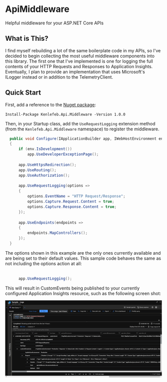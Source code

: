 # ApiMiddleware

Helpful middleware for your ASP.NET Core APIs

## What is This?

I find myself rebuilding a lot of the same boilerplate code in my APIs, so I've decided to begin collecting the most useful middleware components into this library. The first one that I've implemented is one for logging the full contents of your HTTP Requests and Responses to Application Insights. Eventually, I plan to provide an implementation that uses Microsoft's ILogger instead or in addition to the TelemetryClient.

## Quick Start

First, add a reference to the [Nuget package](https://www.nuget.org/packages/Kenlefeb.Api.Middleware/):

```
Install-Package Kenlefeb.Api.Middleware -Version 1.0.0
```


Then, in your Startup class, add the `UseRequestLogging` extension method (from the `Kenlefeb.Api.Middleware` namespace) to register the middleware.

```csharp
  public void Configure(IApplicationBuilder app, IWebHostEnvironment env)
  {
      if (env.IsDevelopment())
          app.UseDeveloperExceptionPage();

      app.UseHttpsRedirection();
      app.UseRouting();
      app.UseAuthorization();

      app.UseRequestLogging(options =>
      {
          options.EventName = "HTTP Request/Response";
          options.Capture.Request.Content = true;
          options.Capture.Response.Content = true;
      });

      app.UseEndpoints(endpoints =>
      {
          endpoints.MapControllers();
      });
  }
```

The options shown in this example are the only ones currently available and are being set to their default values. This sample 
code behaves the same as not including the options action at all:

```csharp

      app.UseRequestLogging();

```

This will result in CustomEvents being published to your currently configured Application Insights resource, such as the following screen shot:

![AI CustomEvents](assets/images/ai-customEvents.jpg)
